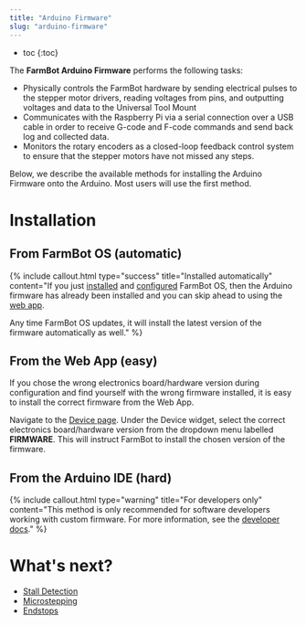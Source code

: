 ```yaml
---
title: "Arduino Firmware"
slug: "arduino-firmware"
---
```


* toc
{:toc}

The **FarmBot Arduino Firmware** performs the following tasks:

 * Physically controls the FarmBot hardware by sending electrical pulses to the stepper motor drivers, reading voltages from pins, and outputting voltages and data to the Universal Tool Mount
 * Communicates with the Raspberry Pi via a serial connection over a USB cable in order to receive G-code and F-code commands and send back log and collected data.
 * Monitors the rotary encoders as a closed-loop feedback control system to ensure that the stepper motors have not missed any steps.

Below, we describe the available methods for installing the Arduino Firmware onto the Arduino. Most users will use the first method.

# Installation

## From FarmBot OS (automatic)

{%
include callout.html
type="success"
title="Installed automatically"
content="If you just [installed](farmbot-os.md) and [configured](farmbot-os/configurator.md) FarmBot OS, then the Arduino firmware has already been installed and you can skip ahead to using the [web app](../Web-App/the-farmbot-web-app.md).

Any time FarmBot OS updates, it will install the latest version of the firmware automatically as well."
%}

## From the Web App (easy)
If you chose the wrong electronics board/hardware version during configuration and find yourself with the wrong firmware installed, it is easy to install the correct firmware from the Web App.

Navigate to the [Device page](https://my.farm.bot/app/device). Under the Device widget, select the correct electronics board/hardware version from the dropdown menu labelled **FIRMWARE**. This will instruct FarmBot to install the chosen version of the firmware.

## From the Arduino IDE (hard)

{%
include callout.html
type="warning"
title="For developers only"
content="This method is only recommended for software developers working with custom firmware. For more information, see the [developer docs](https://developer.farm.bot/Documentation/firmware/custom-firmware)."
%}


# What's next?

 * [Stall Detection](arduino-firmware/stall-detection.md)
 * [Microstepping](arduino-firmware/microstepping.md)
 * [Endstops](arduino-firmware/endstops.md)
